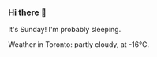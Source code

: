 ### Hi there :wave:

It's Sunday! I'm probably sleeping.

Weather in Toronto: partly cloudy, at -16°C.
